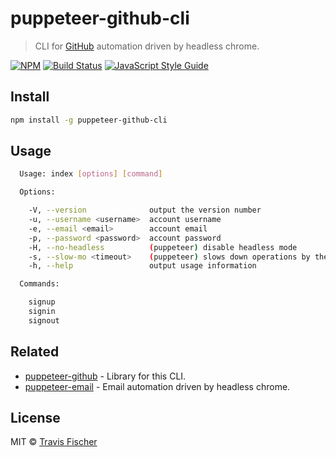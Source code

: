 # puppeteer-github-cli

> CLI for [GitHub](https://github-cli.com) automation driven by headless chrome.

[![NPM](https://img.shields.io/npm/v/puppeteer-github-cli.svg)](https://www.npmjs.com/package/puppeteer-github-cli) [![Build Status](https://travis-ci.com/transitive-bullshit/puppeteer-github-cli.svg?branch=master)](https://travis-ci.com/transitive-bullshit/puppeteer-github-cli) [![JavaScript Style Guide](https://img.shields.io/badge/code_style-standard-brightgreen.svg)](https://standardjs.com)


## Install

```bash
npm install -g puppeteer-github-cli
```


## Usage

```bash
  Usage: index [options] [command]

  Options:

    -V, --version              output the version number
    -u, --username <username>  account username
    -e, --email <email>        account email
    -p, --password <password>  account password
    -H, --no-headless          (puppeteer) disable headless mode
    -s, --slow-mo <timeout>    (puppeteer) slows down operations by the given ms (default: 0)
    -h, --help                 output usage information

  Commands:

    signup
    signin
    signout
```


## Related

- [puppeteer-github](https://github-cli.com/transitive-bullshit/puppeteer-github) - Library for this CLI.
- [puppeteer-email](https://github-cli.com/transitive-bullshit/puppeteer-email) - Email automation driven by headless chrome.


## License

MIT © [Travis Fischer](https://github-cli.com/transitive-bullshit)
